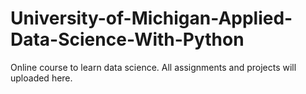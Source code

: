 # University-of-Michigan-Applied-Data-Science-With-Python
Online course to learn data science. All assignments and projects will uploaded here.
